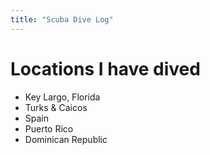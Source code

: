 ```yaml
---
title: "Scuba Dive Log"
---
```


# Locations I have dived
- Key Largo, Florida
- Turks & Caicos
- Spain
- Puerto Rico
- Dominican Republic